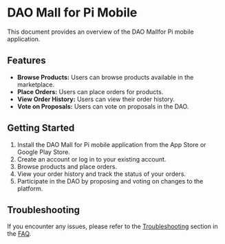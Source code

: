 # DAO Mall for Pi Mobile

This document provides an overview of the DAO Mallfor Pi mobile application.

## Features

- **Browse Products:** Users can browse products available in the marketplace.
- **Place Orders:** Users can place orders for products.
- **View Order History:** Users can view their order history.
- **Vote on Proposals:** Users can vote on proposals in the DAO.

## Getting Started

1. Install the DAO Mall for Pi mobile application from the App Store or Google Play Store.
2. Create an account or log in to your existing account.
3. Browse products and place orders.
4. View your order history and track the status of your orders.
5. Participate in the DAO by proposing and voting on changes to the platform.

## Troubleshooting

If you encounter any issues, please refer to the [Troubleshooting](#troubleshooting) section in the [FAQ](#faq).

